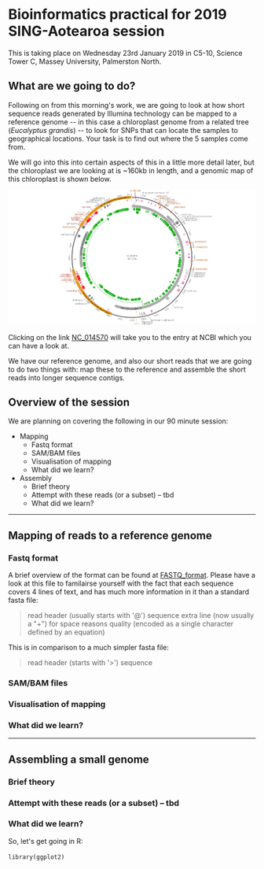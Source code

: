 <!---pjbiggs.github.io--->

# Bioinformatics practical for 2019 SING-Aotearoa session

This is taking place on Wednesday 23rd January 2019 in C5-10, Science Tower C, Massey University, Palmerston North.

## What are we going to do?

Following on from this morning's work, we are going to look at how short sequence reads generated by Illumina technology can be mapped to a reference genome -- in this case a chloroplast genome from a related tree (*Eucalyptus grandis*) -- to look for SNPs that can locate the samples to geographical locations.  Your task is to find out where the 5 samples come from.  

We will go into this into certain aspects of this in a little more detail later, but the chloroplast we are looking at is ~160kb in length, and a genomic map of this chloroplast is shown below.

![Fig. 1: The chloroplast of *Eucalyptus grandis*](chloroplast.png)

Clicking on the link [NC_014570](https://www.ncbi.nlm.nih.gov/nuccore/NC_014570) will take you to the entry at NCBI which you can have a look at. 

We have our reference genome, and also our short reads that we are going to do two things with: map these to the reference and assemble the short reads into longer sequence contigs.

## Overview of the session

We are planning on covering the following in our 90 minute session:

* Mapping
    * Fastq format
    * SAM/BAM files
    * Visualisation of mapping
    * What did we learn?
* Assembly
    * Brief theory
    * Attempt with these reads (or a subset) – tbd 
    * What did we learn?
---

## Mapping of reads to a reference genome

### Fastq format

A brief overview of the format can be found at [FASTQ_format](https://en.wikipedia.org/wiki/FASTQ_format). Please have a look at this file to familairse yourself with the fact that each sequence covers 4 lines of text, and has much more information in it than a standard fasta file:

> read header (usually starts with '@')
> sequence
> extra line (now usually a "+") for space reasons
> quality (encoded as a single character defined by an equation)

This is in comparison to a much simpler fasta file:

> read header (starts with '>')
> sequence



### SAM/BAM files



### Visualisation of mapping



### What did we learn?


---

## Assembling a small genome 




### Brief theory


### Attempt with these reads (or a subset) – tbd 



### What did we learn?








So, let's get going in R:

`library(ggplot2)`

